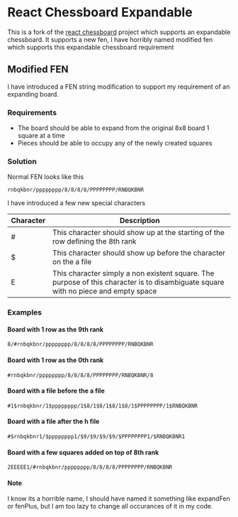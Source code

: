 # React Chessboard Expandable

This is a fork of the
[react chessboard](https://www.npmjs.com/package/react-chessboard?activeTab=readme)
project which supports an expandable chessboard. It supports a new fen, I have
horribly named modified fen which supports this expandable chessboard
requirement

## Modified FEN

I have introduced a FEN string modification to support my requirement of an
expanding board.

### Requirements

- The board should be able to expand from the original 8x8 board 1 square at a
  time
- Pieces should be able to occupy any of the newly created squares

### Solution

Normal FEN looks like this

```
rnbqkbnr/pppppppp/8/8/8/8/PPPPPPPP/RNBQKBNR
```

I have introduced a few new special characters

| Character | Description                                                                                                                        |
| --------- | ---------------------------------------------------------------------------------------------------------------------------------- |
| #         | This character should show up at the starting of the row defining the 8th rank                                                     |
| $         | This character should show up before the character on the a file                                                                   |
| E         | This character simply a non existent square. The purpose of this character is to disambiguate square with no piece and empty space |

### Examples

#### Board with 1 row as the 9th rank

```
8/#rnbqkbnr/pppppppp/8/8/8/8/PPPPPPPP/RNBQKBNR
```

#### Board with 1 row as the 0th rank

```
#rnbqkbnr/pppppppp/8/8/8/8/PPPPPPPP/RNBQKBNR/8
```

#### Board with a file before the a file

```
#1$rnbqkbnr/1$pppppppp/1$8/1$8/1$8/1$8/1$PPPPPPPP/1$RNBQKBNR
```

#### Board with a file after the h file

```
#$rnbqkbnr1/$pppppppp1/$9/$9/$9/$9/$PPPPPPPP1/$RNBQKBNR1
```

#### Board with a few squares added on top of 8th rank

```
2EEEEE1/#rnbqkbnr/pppppppp/8/8/8/8/PPPPPPPP/RNBQKBNR
```

#### Note

I know its a horrible name, I should have named it something like expandFen or
fenPlus, but I am too lazy to change all occurances of it in my code.
